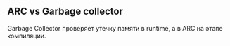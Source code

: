 ## ARC vs Garbage collector 

Garbage Collector проверяет утечку памяти в runtime, а в ARC на этапе компиляции.